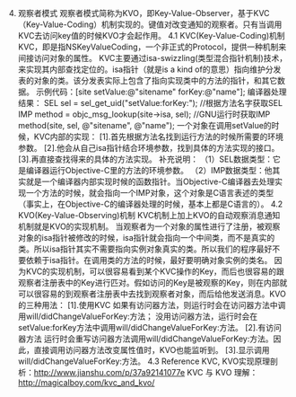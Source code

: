 4.	观察者模式
    观察者模式简称为KVO，即Key-Value-Observer，基于KVC（Key-Value-Coding）机制实现的。键值对改变通知的观察者。只有当调用KVC去访问key值的时候KVO才会起作用。
4.1	KVC(Key-Value-Coding)机制
    KVC，即是指NSKeyValueCoding，一个非正式的Protocol，提供一种机制来间接访问对象的属性。
    KVC主要通过isa-swizzling(类型混合指针机制)技术，来实现其内部查找定位的。isa指针（就是is a kind of的意思）指向维护分发表的对象的类。该分发表实际上包含了指向实现类中的方法的指针，和其它数据。
    示例代码：[site setValue:@"sitename" forKey:@"name"];
    编译器处理结果：
    SEL sel = sel_get_uid("setValue:forKey:");  //根据方法名字获取SEL
    IMP method = objc_msg_lookup(site->isa, sel);  //GNU运行时获取IMP
    method(site, sel, @"sitename", @"name");
    一个对象在调用setValue的时候，KVC内部的实现：
    [1].首先根据方法名找到运行方法的时候所需要的环境参数。
    [2].他会从自己isa指针结合环境参数，找到具体的方法实现的接口。
    [3].再直接查找得来的具体的方法实现。
    补充说明：
    （1）SEL数据类型：它是编译器运行Objective-C里的方法的环境参数。
    （2）IMP数据类型：他其实就是一个编译器内部实现时候的函数指针。当Objective-C编译器去处理实现一个方法的时候，就会指向一个IMP对象，这个对象是C语言表述的类型（事实上，在Objective-C的编译器处理的时候，基本上都是C语言的）。
4.2	KVO(Key-Value-Observing)机制
    KVC机制上加上KVO的自动观察消息通知机制就是KVO的实现机制。
    当观察者为一个对象的属性进行了注册，被观察对象的isa指针被修改的时候，isa指针就会指向一个中间类，而不是真实的类。所以isa指针其实不需要指向实例对象真实的类。所以我们的程序最好不要依赖于isa指针。在调用类的方法的时候，最好要明确对象实例的类名。
    因为KVC的实现机制，可以很容易看到某个KVC操作的Key，而后也很容易的跟观察者注册表中的Key进行匹对。假如访问的Key是被观察的Key，则在内部就可以很容易的到观察者注册表中去找到观察者对象，而后给他发送消息。KVO的三种用法：
    [1].使用KVC
        如果有访问器方法，则运行时会在访问器方法中调用will/didChangeValueForKey:方法；
        没用访问器方法，运行时会在setValue:forKey方法中调用will/didChangeValueForKey:方法。
    [2].有访问器方法
        运行时会重写访问器方法调用will/didChangeValueForKey:方法。因此，直接调用访问器方法改变属性值时，KVO也能监听到。
    [3].显示调用will/didChangeValueForKey:方法。
4.3	Reference
    KVC, KVO实现原理剖析：http://www.jianshu.com/p/37a92141077e
    KVC 与 KVO 理解：http://magicalboy.com/kvc_and_kvo/
